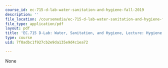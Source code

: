 ```yaml
---
course_id: ec-715-d-lab-water-sanitation-and-hygiene-fall-2019
description: ''
file_location: /coursemedia/ec-715-d-lab-water-sanitation-and-hygiene-fall-2019/7f0adbc1f927cb2e9da135e9d4c1ea72_MITEC_715F19_hygiene.pdf
file_type: application/pdf
layout: pdf
title: 'EC.715 D-Lab: Water, Sanitation, and Hygiene, Lecture: Hygiene and Handwashing'
type: course
uid: 7f0adbc1f927cb2e9da135e9d4c1ea72

---
```

None